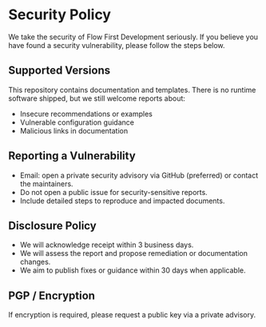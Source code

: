 # Security Policy

We take the security of Flow First Development seriously. If you believe you have found a security vulnerability, please follow the steps below.

## Supported Versions
This repository contains documentation and templates. There is no runtime software shipped, but we still welcome reports about:
- Insecure recommendations or examples
- Vulnerable configuration guidance
- Malicious links in documentation

## Reporting a Vulnerability
- Email: open a private security advisory via GitHub (preferred) or contact the maintainers.
- Do not open a public issue for security-sensitive reports.
- Include detailed steps to reproduce and impacted documents.

## Disclosure Policy
- We will acknowledge receipt within 3 business days.
- We will assess the report and propose remediation or documentation changes.
- We aim to publish fixes or guidance within 30 days when applicable.

## PGP / Encryption
If encryption is required, please request a public key via a private advisory.


